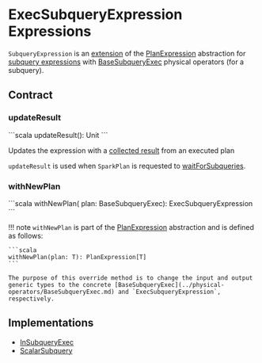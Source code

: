 # ExecSubqueryExpression Expressions

`SubqueryExpression` is an [extension](#contract) of the [PlanExpression](PlanExpression.md) abstraction for [subquery expressions](#implementations) with [BaseSubqueryExec](../physical-operators/BaseSubqueryExec.md) physical operators (for a subquery).

## Contract

### updateResult

 <span id="updateResult">
```scala
updateResult(): Unit
```

Updates the expression with a [collected result](../physical-operators/SparkPlan.md#executeCollect) from an executed plan

`updateResult` is used when `SparkPlan` is requested to [waitForSubqueries](../physical-operators/SparkPlan.md#waitForSubqueries).

### withNewPlan

 <span id="withNewPlan">
```scala
withNewPlan(
  plan: BaseSubqueryExec): ExecSubqueryExpression
```

!!! note
    `withNewPlan` is part of the [PlanExpression](PlanExpression.md) abstraction and is defined as follows:
    
    ```scala
    withNewPlan(plan: T): PlanExpression[T]
    ```

    The purpose of this override method is to change the input and output generic types to the concrete [BaseSubqueryExec](../physical-operators/BaseSubqueryExec.md) and `ExecSubqueryExpression`, respectively.

## Implementations

* [InSubqueryExec](InSubqueryExec.md)
* [ScalarSubquery](ScalarSubquery.md)
